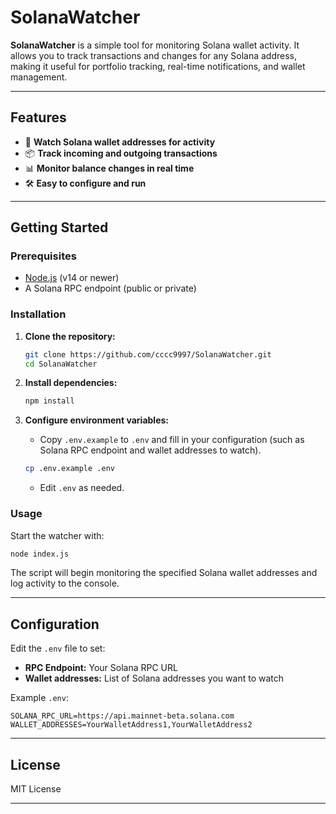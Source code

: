 

# SolanaWatcher

**SolanaWatcher** is a simple tool for monitoring Solana wallet activity. It allows you to track transactions and changes for any Solana address, making it useful for portfolio tracking, real-time notifications, and wallet management.

---

## Features

- 🔔 **Watch Solana wallet addresses for activity**
- 📦 **Track incoming and outgoing transactions**
- 📊 **Monitor balance changes in real time**
- 🛠️ **Easy to configure and run**

---

## Getting Started

### Prerequisites

- [Node.js](https://nodejs.org/) (v14 or newer)
- A Solana RPC endpoint (public or private)

### Installation

1. **Clone the repository:**
   ```bash
   git clone https://github.com/cccc9997/SolanaWatcher.git
   cd SolanaWatcher
   ```

2. **Install dependencies:**
   ```bash
   npm install
   ```

3. **Configure environment variables:**
   - Copy `.env.example` to `.env` and fill in your configuration (such as Solana RPC endpoint and wallet addresses to watch).

   ```bash
   cp .env.example .env
   ```

   - Edit `.env` as needed.

### Usage

Start the watcher with:

```bash
node index.js
```

The script will begin monitoring the specified Solana wallet addresses and log activity to the console.

---

## Configuration

Edit the `.env` file to set:
- **RPC Endpoint:** Your Solana RPC URL
- **Wallet addresses:** List of Solana addresses you want to watch

Example `.env`:
```
SOLANA_RPC_URL=https://api.mainnet-beta.solana.com
WALLET_ADDRESSES=YourWalletAddress1,YourWalletAddress2
```

---

## License

MIT License

---
